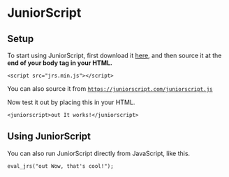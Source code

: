 # JuniorScript

Setup
---
To start using JuniorScript, first download it [here](https://github.com/JuniorCode/JuniorScript/zipball/master), and then source it at the **end of your body tag in your HTML.**

`<script src="jrs.min.js"></script>`

You can also source it from [`https://juniorscript.com/juniorscript.js`](https://juniorscript.com/juniorscript.js)

Now test it out by placing this in your HTML.

`<juniorscript>out It works!</juniorscript>`

Using JuniorScript
---
You can also run JuniorScript directly from JavaScript, like this.

`eval_jrs("out Wow, that's cool!");`
